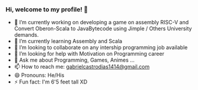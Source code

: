 ### Hi, welcome to my profile! 👋


- 🔭 I’m currently working on developing a game on assembly RISC-V and Convert Oberon-Scala to JavaBytecode using Jimple / Others University demands.
- 🌱 I’m currently learning Assembly and Scala 
- 👯 I’m looking to collaborate on any intership programming job available
- 🤔 I’m looking for help with Motivation on Programming career
- 💬 Ask me about Programming, Games, Animes ...
- 📫 How to reach me: gabrielcastrodias1414@gmail.com 
- 😄 Pronouns: He/His
- ⚡ Fun fact: I'm 6'5 feet tall  XD


